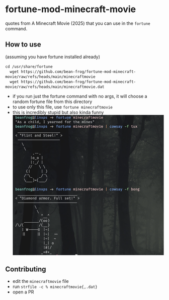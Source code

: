 # fortune-mod-minecraft-movie
quotes from A Minecraft Movie (2025) that you can use in the `fortune` command.
## How to use
(assuming you have fortune installed already) <br/>
```
cd /usr/share/fortune
  wget https://github.com/bean-frog/fortune-mod-minecraft-movie/raw/refs/heads/main/minecraftmovie
  wget https://github.com/bean-frog/fortune-mod-minecraft-movie/raw/refs/heads/main/minecraftmovie.dat
```
- if you run just the fortune command with no args, it will choose a random fortune file from this directory
- to use only this file, use `fortune minecraftmovie`
- this is incredibly stupid but also kinda funny
![](example.png)

## Contributing
- edit the `minecraftmovie` file
- run `strfile -c % minecraftmovie{,.dat}`
- open a PR
